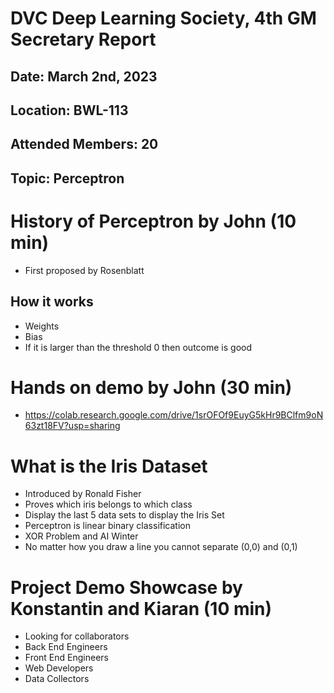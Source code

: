 # DVC Deep Learning Society, 4th GM Secretary Report
## Date: March 2nd, 2023
## Location: BWL-113
## Attended Members: 20
## Topic: Perceptron

# History of Perceptron by John (10 min)
- First proposed by Rosenblatt
## How it works
- Weights
- Bias 
- If it is larger than the threshold 0 then outcome is good
# Hands on demo by John (30 min)
- https://colab.research.google.com/drive/1srOFOf9EuyG5kHr9BClfm9oN63zt18FV?usp=sharing
# What is the Iris Dataset
- Introduced by Ronald Fisher
- Proves which iris belongs to which class
- Display the last 5 data sets to display the Iris Set
- Perceptron is linear binary classification
- XOR Problem and AI Winter
- No matter how you draw a line you cannot separate (0,0) and (0,1)
# Project Demo Showcase by Konstantin and Kiaran (10 min)
- Looking for collaborators
- Back End Engineers
- Front End Engineers
- Web Developers
- Data Collectors

